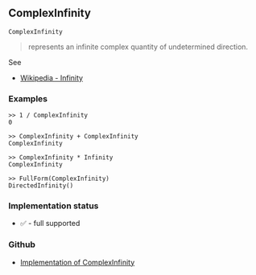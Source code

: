 ## ComplexInfinity

```
ComplexInfinity
```

> represents an infinite complex quantity of undetermined direction.

See 
* [Wikipedia - Infinity](https://en.wikipedia.org/wiki/Infinity) 

### Examples

```
>> 1 / ComplexInfinity
0
 
>> ComplexInfinity + ComplexInfinity
ComplexInfinity
 
>> ComplexInfinity * Infinity
ComplexInfinity
 
>> FullForm(ComplexInfinity)
DirectedInfinity()
```

### Implementation status

* &#x2705; - full supported

### Github

* [Implementation of ComplexInfinity](https://github.com/axkr/symja_android_library/blob/master/symja_android_library/matheclipse-core/src/main/java/org/matheclipse/core/builtin/ConstantDefinitions.java#L720) 
